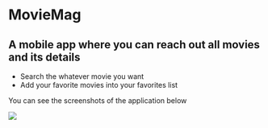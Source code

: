 # MovieMag
## A mobile app where you can reach out all movies and its details 
- Search the whatever movie you want
- Add your favorite movies into your favorites list

You can see the screenshots of the application below

<img src=“https://github.com/ertugrulozvardar/MovieMag/blob/main/Images/MovieMag1.png“ width=“100“ height=“100“ >



